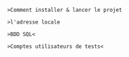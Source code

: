         >Comment installer & lancer le projet

<!-- 
Dans le dossier /front, executer `npm install`
2, Lancer le front : dans /front executer 'npm run serve'
3, Lancer le backend : dans /app executer 'node server' -->


        >l'adresse locale

<!-- http://localhost:8080/ -->



        >BDD SQL<
        
<!-- Il seras nécessaire d'utiliser le dump MYSQL fourni.

Une fois récuperé, vérifier la configuration sequelize dans ./app/config/dbconfig.json, modifiez en cas de besoin. -->


        >Comptes utilisateurs de tests<

<!-- J'ai crée à l'avance plusieurs compte pour faciliter les tests;

ADMIN : admin@admin.fr - Salut123!
ADMIN : admin2@admin.fr - Salut123!

user1 : user@user.fr - Salut123!
user2 : user2@user.fr - Salut123!
user3 : user3@user.fr - Salut123! -->